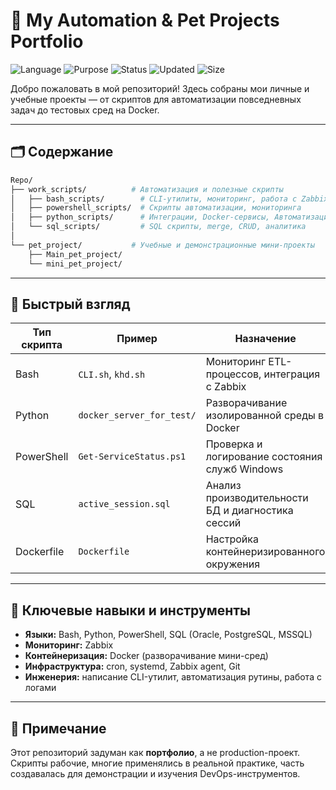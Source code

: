 # 🧠 My Automation & Pet Projects Portfolio

![Language](https://img.shields.io/badge/language-Bash%2C%20Python%2C%20SQL%2C%20Dockerfile-blue)
![Purpose](https://img.shields.io/badge/type-Portfolio-important)
![Status](https://img.shields.io/badge/status-Demo-lightgrey)
![Updated](https://img.shields.io/github/last-commit/Markovskoy/Repo)
![Size](https://img.shields.io/github/repo-size/Markovskoy/Repo)

Добро пожаловать в мой репозиторий! 
Здесь собраны мои личные и учебные проекты — от скриптов для автоматизации повседневных задач до тестовых сред на Docker.

---

## 🗂️ Содержание

```bash
Repo/
├── work_scripts/          # Автоматизация и полезные скрипты
│   ├── bash_scripts/        # CLI-утилиты, мониторинг, работа с Zabbix
│   ├── powershell_scripts/  # Скрипты автоматизации, мониторинга
│   ├── python_scripts/      # Интеграции, Docker-сервисы, Автоматизация
│   └── sql_scripts/         # SQL скрипты, merge, CRUD, аналитика
│
└── pet_project/           # Учебные и демонстрационные мини-проекты
    ├── Main_pet_project/
    └── mini_pet_project/
```

---

## 🚀 Быстрый взгляд

| Тип скрипта      | Пример                      | Назначение                                                           |
|------------------|-----------------------------|----------------------------------------------------------------------|
| Bash             | `CLI.sh`, `khd.sh`          | Мониторинг ETL-процессов, интеграция с Zabbix                        |
| Python           | `docker_server_for_test/`   | Разворачивание изолированной среды в Docker                         |
| PowerShell       | `Get-ServiceStatus.ps1`     | Проверка и логирование состояния служб Windows                      |
| SQL              | `active_session.sql`        | Анализ производительности БД и диагностика сессий                   |
| Dockerfile       | `Dockerfile`                | Настройка контейнеризированного окружения                           |

---

## 🎯 Ключевые навыки и инструменты

- **Языки:** Bash, Python, PowerShell, SQL (Oracle, PostgreSQL, MSSQL)
- **Мониторинг:** Zabbix
- **Контейнеризация:** Docker (разворачивание мини-сред)
- **Инфраструктура:** cron, systemd, Zabbix agent, Git
- **Инженерия:** написание CLI-утилит, автоматизация рутины, работа с логами

---

## 📝 Примечание

Этот репозиторий задуман как **портфолио**, а не production-проект. 
Скрипты рабочие, многие применялись в реальной практике, часть создавалась для демонстрации и изучения DevOps-инструментов.
